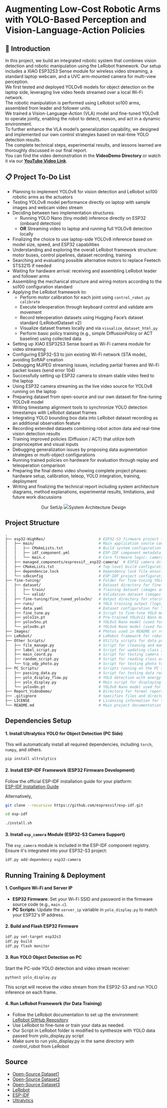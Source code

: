 # Augmenting Low-Cost Robotic Arms with YOLO-Based Perception and Vision-Language-Action Policies
## 📖 Introduction

In this project, we build an integrated robotic system that combines vision detection and robotic manipulation using the LeRobot framework.
Our setup includes a XIAO ESP32S3 Sense module for wireless video streaming, a standard laptop webcam, and a UVC arm-mounted camera for multi-view perception.  
We first tested and deployed YOLOv8 models for object detection on the laptop side, leveraging live video feeds streamed over a local Wi-Fi network.  
The robotic manipulation is performed using LeRobot so100 arms, assembled from leader and follower units.  
We trained a Vision-Language-Action (VLA) model and fine-tuned YOLOv8 to operate jointly, enabling the robot to detect, reason, and act in a dynamic environment.  
To further enhance the VLA model’s generalization capability, we designed and implemented our own control strategies based on real-time YOLO detection results.  
The complete technical steps, experimental results, and lessons learned are thoroughly discussed in our final report.  
You can find the video demonstration in the **VideoDemo Directory** or watch it via our **[YouTube Video Link]()**.

## 📋 Project To-Do List

- Planning to implement YOLOv8 for vision detection and LeRobot so100 robotic arms as the actuators
- Testing YOLOv8 model performance directly on laptop with sample images and webcam video stream
- Deciding between two implementation structures:
  - Running YOLO Nano (tiny model) inference directly on ESP32 (onboard detection)
  - **OR** Streaming video to laptop and running full YOLOv8 detection locally
- Finalizing the choice to use laptop-side YOLOv8 inference based on model size, speed, and ESP32 capabilities
- Understanding and exploring the overall LeRobot framework structure: motor buses, control pipelines, dataset recording, training
- Searching and evaluating possible alternative motors to replace Feetech STS3215 if needed
- Waiting for hardware arrival: receiving and assembling LeRobot leader and follower arms
- Assembling the mechanical structure and wiring motors according to the so100 configuration standard
- Applying the LeRobot framework to:
  - Perform motor calibration for each joint using `control_robot.py calibrate`
  - Execute teleoperation through keyboard control and validate arm movement
  - Record teleoperation datasets using Hugging Face’s dataset standard (LeRobotDataset v2)
  - Visualize dataset frames locally and via `visualize_dataset_html.py`
  - Perform basic policy training (e.g., simple DiffusionPolicy or ACT baseline) using collected data
- Setting up XIAO ESP32S3 Sense board as Wi-Fi camera module for video streaming
- Configuring ESP32-S3 to join existing Wi-Fi network (STA mode), avoiding SoftAP creation
- Debugging MJPEG streaming issues, including partial frames and Wi-Fi packet losses (send error 104)
- Successfully setting up ESP32 camera to stream stable video feed to the laptop
- Using ESP32 camera streaming as the live video source for YOLOv8 running on the laptop
- Preparing dataset from open-source and our own dataset for fine-tuning YOLOv8 model
- Writing timestamp alignment tools to synchronize YOLO detection timestamps with LeRobot dataset frames
- Integrating YOLO bounding box data into LeRobot dataset recording as an additional observation feature
- Recording extended datasets combining robot action data and real-time vision detection results
- Training improved policies (Diffusion / ACT) that utilize both proprioceptive and visual inputs
- Debugging generalization issues by proposing data augmentation strategies or multi-object configurations
- Running trained policies on hardware for evaluation through replay and teleoperation comparison
- Preparing the final demo video showing complete project phases: hardware setup, calibration, teleop, YOLO integration, training, deployment
- Writing and finalizing the technical report including system architecture diagrams, method explanations, experimental results, limitations, and future work discussions

<p align='center'>
<img src="">Our SetUp</img>
<img src="Images/System_Architecture_Diagram.png">System Architecture Design</img>
</p>

## Project Structure

```graphql
.
├── esp32-HighRes/                        # ESP32-S3 firmware project for camera streaming and YOLO inference
│   ├── main/                             # Main application source code for ESP32 firmware
│   │   ├── CMakeLists.txt                # Build system configuration for compiling main application
│   │   ├── idf_component.yml             # ESP-IDF component metadata (dependencies, versioning)
│   │   └── main.c                        # Core firmware logic: camera initialization, streaming, inference coordination
│   ├── managed_components/espressif__esp32-camera/  # ESP32 camera driver component (library for camera support)
│   ├── CMakeLists.txt                    # Top-level build configuration for the entire firmware project
│   ├── dependencie.lock                  # Dependency lock file ensuring consistent ESP-IDF component versions
│   └── sdkconfig                         # ESP-IDF project configuration (camera settings, Wi-Fi, etc.)
├── fine-tuning/                          # Folder for fine-tuning YOLO models
│   ├── dataset/                          # Dataset directory for fine-tuning
│   │   ├── train/                        # Training dataset (images and labels)
│   │   └── valid/                        # Validation dataset (images and labels)
│   ├── fine-tuning/fine_tuned_yolov5n/   # Output directory for storing fine-tuned YOLOv5n model results
│   ├── runs/                             # YOLO training output (logs, checkpoints, metrics)
│   ├── data.yaml                         # Dataset configuration for YOLO training (paths, class names)
│   ├── fine_tune.py                      # Script to fine-tune YOLO models using Ultralytics API
│   ├── yolo11n.pt                        # Pre-trained YOLOv11 Nano model (optional/custom model)
│   ├── yolov5nu.pt                       # YOLOv5 Nano model (used for fine-tuning)
│   └── yolov8n.pt                        # YOLOv8 Nano model (used for detection/testing)
├── Images/                               # Photos used in README or reports (e.g., diagrams, sample outputs)
├── LeRobot/                              # LeRobot framework for robotic arm control and data processing
├── Other Scripts/                        # Utility scripts for data preprocessing, testing, and analysis
│   ├── file_manage.py                    # Script for cleaning and managing dataset files
│   ├── label_script.py                   # Script for updating class IDs in YOLO label files
│   ├── main_coord.py                     # Script for testing camera feed, YOLO detection, and center coordinate calculation
│   ├── random_script.py                  # Script for reading class orders from YOLO models (e.g., COCO class list)
│   └── tcp_udp_photo.py                  # Script for testing photo transmission via TCP/UDP protocols
├── PC Scripts/                           # Scripts running on the PC side for processing and control
│   ├── passing_data.py                   # Script for testing data reading from JSON output by YOLO
│   ├── yolo_display_flow.py              # YOLO detection with energy-saving logic (runs YOLO only on motion)
│   ├── yolo_display.py                   # Main script for displaying video feed with YOLO detection and sending data to LeRobot
│   └── yolov8n.pt                        # YOLOv8 Nano model used for inference on the PC side
├── Report_VideoDemo/                     # Directory for formal reports and video demonstrations
├── .gitignore                            # Specifies files and directories to be ignored by Git version control
├── LICENSE                               # Licensing information for the project
└── README.md                             # Main project documentation (setup instructions, usage, architecture)
```

## Dependencies Setup

#### 1. Install Ultralytics YOLO for Object Detection (PC Side)

This will automatically install all required dependencies, including `torch`, `numpy`, and others.

```bash
pip install ultralytics
```

#### 2. Install ESP-IDF Framework (ESP32 Firmware Development)

Follow the official ESP-IDF installation guide for your platform:  
[ESP-IDF Installation Guide](https://docs.espressif.com/projects/esp-idf/en/latest/esp32/get-started/)

Alternatively,

```bash
git clone --recursive https://github.com/espressif/esp-idf.git

cd esp-idf

./install.sh
```

#### 3. Install `esp_camera` Module (ESP32-S3 Camera Support)

The `esp_camera` module is included in the ESP-IDF component registry. Ensure it's integrated into your ESP32-S3 project:

```bash
idf.py add-dependency esp32-camera
```

## Running Training & Deployment

#### 1. Configure Wi-Fi and Server IP

- **ESP32 Firmware**: Set your Wi-Fi SSID and password in the firmware source code (e.g., `main.c`).
- **PC Scripts**: Update the `server_ip` variable in `yolo_display.py` to match your ESP32's IP address.

#### 2. Build and Flash ESP32 Firmware

```bash
idf.py set-target esp32s3
idf.py build
idf.py flash monitor
```

#### 3. Run YOLO Object Detection on PC

Start the PC-side YOLO detection and video stream receiver:

```bash
python3 yolo_display.py
```

This script will receive the video stream from the ESP32-S3 and run YOLO inference on each frame.

#### 4. Run LeRobot Framework (for Data Training)

- Follow the LeRobot documentation to set up the environment:  
  [LeRobot GitHub Repository](https://github.com/huggingface/lerobot)
- Use LeRobot to fine-tune or train your data as needed.
- Our Script in LeRobot folder is modified to synthesize with YOLO data passed from yolo_display.py script
- Make sure to run yolo_display.py in the same directory with control_robot from LeRobot

## Source
- [Open-Source Dataset1](https://universe.roboflow.com/project-mental-destruction/pencilcase-se7nb/browse?queryText=&pageSize=50&startingIndex=0&browseQuery=true) 
- [Open-Source Dataset2](https://universe.roboflow.com/my-ai-project-cypfp/stationary-nvifk) 
- [Open-Source Dataset3](https://www.kaggle.com/datasets/siddharthkumarsah/plastic-bottles-image-dataset/data)
- [LeRobot](https://github.com/huggingface/lerobot)
- [ESP-IDF](https://docs.espressif.com/projects/esp-idf/en/latest/esp32/get-started/index.html)
- [Ultralytics](https://docs.ultralytics.com/)
